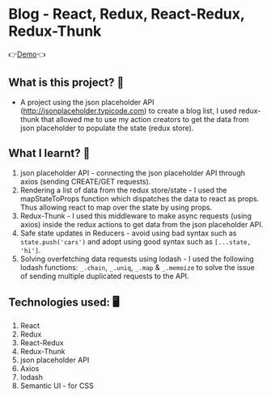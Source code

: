 # Blog - React, Redux, React-Redux, Redux-Thunk
👉[Demo](https://react-youtube-videos.herokuapp.com/)👈

## What is this project? 🤔
* A project using the json placeholder API (http://jsonplaceholder.typicode.com) to create a blog list, I used redux-thunk that allowed me to use my action creators to get the data from json placeholder to populate the state (redux store).

## What I learnt? 👏
1. json placeholder API - connecting the json placeholder API through axios (sending CREATE/GET requests).
2. Rendering a list of data from the redux store/state - I used the mapStateToProps function which dispatches the data to react as props. Thus allowing react to map over the state by using props.
3. Redux-Thunk - I used this middleware to make async requests (using axios) inside the redux actions to get data from the json placeholder API.
4. Safe state updates in Reducers - avoid using bad syntax such as `state.push('cars')` and adopt using good syntax such as `[...state, 'hi']`.
5. Solving overfetching data requests using lodash - I used the following lodash functions: `_.chain`, `_.uniq`, `_.map` & `_.memoize` to solve the issue of sending multiple duplicated requests to the API.

## Technologies used: 🖥
1. React
2. Redux
3. React-Redux
4. Redux-Thunk
5. json placeholder API
6. Axios
7. lodash
8. Semantic UI - for CSS
